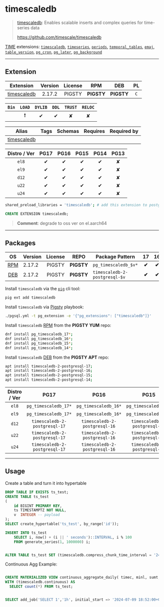 # timescaledb


> [timescaledb](https://github.com/timescale/timescaledb): Enables scalable inserts and complex queries for time-series data
>
> https://github.com/timescale/timescaledb





[TIME](/time) extensions: [`timescaledb`](/timescaledb), [`timeseries`](/timeseries), [`periods`](/periods), [`temporal_tables`](/temporal_tables), [`emaj`](/emaj), [`table_version`](/table_version), [`pg_cron`](/pg_cron), [`pg_later`](/pg_later), [`pg_background`](/pg_background)


-------
## Extension


| Extension | Version | License | RPM | DEB | PL |
|-----------|:-------:|:-------:|:---:|:---:|:--:|
| [timescaledb](https://github.com/timescale/timescaledb) | 2.17.2 | PIGSTY | **<span class="tcwarn">PIGSTY</span>** | **<span class="tcwarn">PIGSTY</span>** | `C` |



| `Bin` | `LOAD` | `DYLIB` | `DDL` | `TRUST` | `RELOC` |
|:-----:|:------:|:-------:|:-----:|:-------:|:-------:|
|  | <span class="tcred">❗</span> | <span class="tcblue">✔</span> | <span class="tcblue">✔</span> | <span class="tcwarn">✘</span> | <span class="tcwarn">✘</span> |



| Alias | Tags | Schemas | Requires | Required by |
|-------|------|---------|----------|-------------|
| [timescaledb](/timescaledb) |  |  |  |  |



| Distro / Ver | PG17 | PG16 | PG15 | PG14 | PG13 |
|:------------:|:----:|:----:|:----:|:----:|:----:|
| `el8` | <span class="tcblue">✔</span> | <span class="tcblue">✔</span> | <span class="tcblue">✔</span> | <span class="tcblue">✔</span> | <span class="tcred">✘</span> |
| `el9` | <span class="tcblue">✔</span> | <span class="tcblue">✔</span> | <span class="tcblue">✔</span> | <span class="tcblue">✔</span> | <span class="tcred">✘</span> |
| `d12` | <span class="tcblue">✔</span> | <span class="tcblue">✔</span> | <span class="tcblue">✔</span> | <span class="tcblue">✔</span> | <span class="tcred">✘</span> |
| `u22` | <span class="tcblue">✔</span> | <span class="tcblue">✔</span> | <span class="tcblue">✔</span> | <span class="tcblue">✔</span> | <span class="tcred">✘</span> |
| `u24` | <span class="tcblue">✔</span> | <span class="tcblue">✔</span> | <span class="tcblue">✔</span> | <span class="tcblue">✔</span> | <span class="tcred">✘</span> |



```bash
shared_preload_libraries = 'timescaledb'; # add this extension to postgresql.conf
```



```sql
CREATE EXTENSION timescaledb;
```
> **Comment**: degrade to oss ver on el.aarch64
-----------


## Packages


| OS | Version | License | REPO | Package Pattern | 17 | 16 | 15 | 14 | 13 | Dependency |
|:--:|---------|:-------:|:----:|-----------------|:--:|:--:|:--:|:--:|:--:|------------|
| [RPM](/rpm) | 2.17.2 | PIGSTY | **<span class="tcwarn">PIGSTY</span>** | `pg_timescaledb_$v*` | **<span class="tcwarn">✔</span>** | **<span class="tcwarn">✔</span>** | **<span class="tcwarn">✔</span>** | **<span class="tcwarn">✔</span>** |  |  |
| [DEB](/deb) | 2.17.2 | PIGSTY | **<span class="tcwarn">PIGSTY</span>** | `timescaledb-2-postgresql-$v` | **<span class="tcwarn">✔</span>** | **<span class="tcwarn">✔</span>** | **<span class="tcwarn">✔</span>** | **<span class="tcwarn">✔</span>** |  |  |



Install `timescaledb` via the [`pig`](https://github.com/pgsty/pig) cli tool:

```bash
pig ext add timescaledb
```


Install `timescaledb` via [Pigsty](https://pigsty.io/docs/pgext/usage/install/) playbook:

```bash
./pgsql.yml -t pg_extension -e '{"pg_extensions": ["timescaledb"]}'
```


Install `timescaledb` [RPM](/rpm) from the **<span class="tcwarn">PIGSTY</span>** **YUM** repo:

```bash
dnf install pg_timescaledb_17*;
dnf install pg_timescaledb_16*;
dnf install pg_timescaledb_15*;
dnf install pg_timescaledb_14*;
```


Install `timescaledb` [DEB](/deb) from the **<span class="tcwarn">PIGSTY</span>** **APT** repo:

```bash
apt install timescaledb-2-postgresql-17;
apt install timescaledb-2-postgresql-16;
apt install timescaledb-2-postgresql-15;
apt install timescaledb-2-postgresql-14;
```




| Distro / Ver | PG17 | PG16 | PG15 | PG14 | PG13 |
|:------------:|:----:|:----:|:----:|:----:|:----:|
| `el8` | `pg_timescaledb_17*` | `pg_timescaledb_16*` | `pg_timescaledb_15*` | `pg_timescaledb_14*` | <span class="tcred">✘</span> |
| `el9` | `pg_timescaledb_17*` | `pg_timescaledb_16*` | `pg_timescaledb_15*` | `pg_timescaledb_14*` | <span class="tcred">✘</span> |
| `d12` | `timescaledb-2-postgresql-17` | `timescaledb-2-postgresql-16` | `timescaledb-2-postgresql-15` | `timescaledb-2-postgresql-14` | <span class="tcred">✘</span> |
| `u22` | `timescaledb-2-postgresql-17` | `timescaledb-2-postgresql-16` | `timescaledb-2-postgresql-15` | `timescaledb-2-postgresql-14` | <span class="tcred">✘</span> |
| `u24` | `timescaledb-2-postgresql-17` | `timescaledb-2-postgresql-16` | `timescaledb-2-postgresql-15` | `timescaledb-2-postgresql-14` | <span class="tcred">✘</span> |





--------

## Usage

Create a table and turn it into hypertable

```sql
DROP TABLE IF EXISTS ts_test;
CREATE TABLE ts_test
(
    id BIGINT PRIMARY KEY,
    ts TIMESTAMPTZ NOT NULL,
    v  INTEGER -- payload
);
SELECT create_hypertable('ts_test', by_range('id'));

INSERT INTO ts_test 
    SELECT i, now() + (i || ' seconds')::INTERVAL, i % 100 
    FROM generate_series(1, 1000000) i;


ALTER TABLE ts_test SET (timescaledb.compress_chunk_time_interval = '24 hours');
```

Continuous Agg Example:

```sql

CREATE MATERIALIZED VIEW continuous_aggregate_daily( timec, minl, sumt, sumh )
WITH (timescaledb.continuous) AS
  SELECT count(*) FROM ts_test;


SELECT add_job('SELECT 1','1h', initial_start => '2024-07-09 18:52:00+00'::timestamptz);
```
